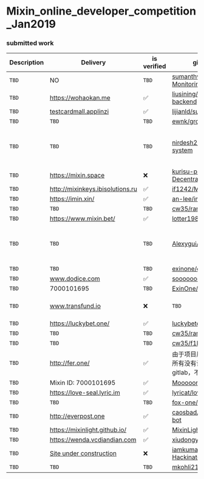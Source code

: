 # Mixin_online_developer_competition_Jan2019

### submitted work


| Description | Delivery  | is verified | github address | code is verified |
| --- | --- | --- |-------- |  ------------
| `TBD`| NO | `TBD` |	[sumanthwhy/smart-Energy-Monitoring](https://github.com/sumanthwhy/smart-Energy-Monitoring)| `TBD` |
| `TBD`| https://wohaokan.me | ✅ | [liusining/wohaokan.me-backend](https://github.com/liusining/wohaokan.me-backend) | `TBD`|
| `TBD`| [testcardmall.applinzi](https://testcardmall.applinzi.com)| ✅ | [lijianld/superCardMall](https://github.com/lijianld/superCardMall) |`TBD` |
| `TBD`| `TBD`| `TBD` | [ewnk/grouphelper](https://github.com/ewnk/grouphelper)	 |	`TBD` |
| `TBD`| `TBD`| `TBD` | [nirdesh27/regionalTransport-system](https://github.com/nirdesh27/regionalTransport-system)	 |	❌ use EOS to create Application instead of Mixin |
| `TBD`| https://mixin.space| ❌ | [kurisu-public/Mixin-Decentralization-BBS](https://github.com/kurisu-public/Mixin-Decentralization-BBS) |`TBD` |
| `TBD`| http://mixinkeys.ibisolutions.ru| ✅ |[if1242/MixinKeys](https://github.com/if1242/MixinKeys)  | `TBD`|
| `TBD`| https://imin.xin/| ✅ | [an-lee/iminxin](https://github.com/an-lee/iminxin) 	 |	`TBD` |
| `TBD`| `TBD`| `TBD` | [cw35/random-chat](https://github.com/cw35/random-chat)	 |	`TBD` |
| `TBD`| https://www.mixin.bet/| ✅ | [lotter1988/lottery](https://github.com/lotter1988/lottery)	 |	 `TBD`|
| `TBD`| `TBD`| `TBD` | [Alexygui/Gobang](https://github.com/Alexygui/Gobang)	 | ❌ use ETH to create Application instead of Mixin	 |
| `TBD`| `TBD`| `TBD` | [exinone/exincore](https://github.com/exinone/exincore) |	`TBD` |
| `TBD`| www.dodice.com| ✅ | [soooooooon/rock](https://github.com/soooooooon/rock) |`TBD`|
| `TBD`| 7000101695| `TBD` | [ExinOne/mixin-sdk-php](https://github.com/ExinOne/mixin-sdk-php) |`TBD`	 |
| `TBD`| www.transfund.io| ❌ | `TBD`	 |	See the attachment below |
| `TBD`| https://luckybet.one/| ✅ | [luckybetone](https://github.com/luckybetone) |		`TBD` |
| `TBD`| `TBD`| `TBD` |	[cw35/random-chat](https://github.com/cw35/random-chat) |`TBD` |
| `TBD`| `TBD`| `TBD` |[cw35/f1bank](https://github.com/cw35/f1bank)  |`TBD`|
| `TBD`| http://fer.one/| ✅ | 	由于项目属于应用类，是非开源所有没有设立GitHub，只有gitlab，不好意思 |`TBD`	 |
| `TBD`| Mixin ID: 7000101695| ✅ | [MooooonStar/ant](https://github.com/MooooonStar/ant) |`TBD`|
| `TBD`| https://love-seal.lyric.im| ✅ | [lyricat/love-seal](https://github.com/lyricat/love-seal) |`TBD`|
| `TBD`| `TBD`| `TBD` | [fox-one/f1db](https://github.com/fox-one/f1db)	 |	`TBD` |
| `TBD`|  http://everpost.one	| ✅ |[caosbad/ever-post-mixin-bot](https://github.com/caosbad/ever-post-mixin-bot)  |`TBD` |
| `TBD`| https://mixinlight.github.io/| ✅ | [MixinLight/mixin-light-wallet](https://github.com/MixinLight/mixin-light-wallet) |`TBD`|
| `TBD`| https://wenda.vcdiandian.com| ✅ |[xiudongy/flarum](https://github.com/xiudongy/flarum)  |`TBD`|
| `TBD`| [Site under construction](https://shubhamkarala.github.io/melexa-web/)| ❌ | [iamkumarji/MixinApp-Hackinators-](https://github.com/iamkumarji/MixinApp-Hackinators-)  |	✅	|
| `TBD`| `TBD`| `TBD` | [mkohli21/BlockGrants](https://github.com/mkohli21/BlockGrants)	 |	`TBD` |
